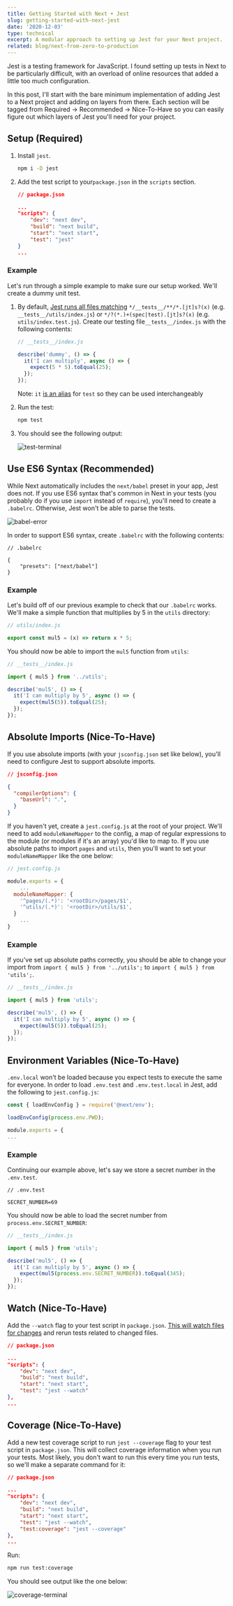 ```yaml
---
title: Getting Started with Next + Jest
slug: getting-started-with-next-jest
date: '2020-12-03'
type: technical
excerpt: A modular approach to setting up Jest for your Next project.
related: blog/next-from-zero-to-production
---
```

Jest is a testing framework for JavaScript. I found setting up tests in Next to be particularly difficult, with an overload of online resources that added a little too much configuration.

In this post, I'll start with the bare minimum implementation of adding Jest to a Next project and adding on layers from there. Each section will be tagged from Required → Recommended → Nice-To-Have so you can easily figure out which layers of Jest you'll need for your project.

## Setup (Required)

1. Install `jest`.

    ```bash
    npm i -D jest
    ```

2. Add the test script to your`package.json` in the `scripts` section.

    ```json
    // package.json

    ...
    "scripts": {
        "dev": "next dev",
        "build": "next build",
        "start": "next start",
        "test": "jest"
    }
    ...
    ```

### Example

Let's run through a simple example to make sure our setup worked. We'll create a dummy unit test.

1. By default, [Jest runs all files matching](https://jestjs.io/docs/en/configuration#testmatch-arraystring) `*/__tests__/**/*.[jt]s?(x)` (e.g. `__tests__/utils/index.js`) or `*/?(*.)+(spec|test).[jt]s?(x)` (e.g. `utils/index.test.js`). Create our testing file`__tests__/index.js` with the following contents:

    ```jsx
    // __tests__/index.js

    describe('dummy', () => {
      it('I can multiply', async () => {
        expect(5 * 5).toEqual(25);
      });
    });
    ```

    Note: `it` [is an alias](https://jestjs.io/docs/en/api.html#testname-fn-timeout) for `test` so they can be used interchangeably

2. Run the test:

    ```bash
    npm test
    ```

3. You should see the following output:

    ![test-terminal](getting-started-with-next-jest/test-terminal.png)

## Use ES6 Syntax (Recommended)

While Next  automatically includes the `next/babel` preset in your app, Jest does not. If you use ES6 syntax that's common in Next in your tests (you probably do if you use `import` instead of `require`), you'll need to create a `.babelrc`. Otherwise, Jest won't be able to parse the tests.

![babel-error](getting-started-with-next-jest/babel-error.png)

In order to support ES6 syntax, create `.babelrc` with the following contents:

```
// .babelrc

{
    "presets": ["next/babel"]
}
```

### Example

Let's build off of our previous example to check that our `.babelrc` works. We'll make a simple function that multiplies by 5 in the `utils` directory:

```jsx
// utils/index.js

export const mul5 = (x) => return x * 5;
```

You should now be able to import the `mul5` function from `utils`:

```jsx
// __tests__/index.js

import { mul5 } from '../utils';

describe('mul5', () => {
  it('I can multiply by 5', async () => {
    expect(mul5(5)).toEqual(25);
  });
});
```

## Absolute Imports (Nice-To-Have)

If you use absolute imports (with your `jsconfig.json` set like below), you'll need to configure Jest to support absolute imports.

```json
// jsconfig.json

{
  "compilerOptions": {
    "baseUrl": ".",
  }
}
```

If you haven't yet, create a `jest.config.js` at the root of your project. We'll need to add `moduleNameMapper` to the config, a map of regular expressions to the module (or modules if it's an array) you'd like to map to. If you use absolute paths to import `pages` and `utils`, then you'll want to set your `moduleNameMapper` like the one below:

```jsx
// jest.config.js

module.exports = {
	...
  moduleNameMapper: {
    '^pages/(.*)': '<rootDir>/pages/$1',
    '^utils/(.*)': '<rootDir>/utils/$1',
  }
	...
}
```

### Example

If you've set up absolute paths correctly, you should be able to change your import from `import { mul5 } from '../utils';` to `import { mul5 } from 'utils';`.

```jsx
// __tests__/index.js

import { mul5 } from 'utils';

describe('mul5', () => {
  it('I can multiply by 5', async () => {
    expect(mul5(5)).toEqual(25);
  });
});
```

## Environment Variables (Nice-To-Have)

`.env.local` won't be loaded because you expect tests to execute the same for everyone. In order to load `.env.test` and `.env.test.local` in Jest, add the following to `jest.config.js`:

```jsx
const { loadEnvConfig } = require('@next/env');

loadEnvConfig(process.env.PWD);

module.exports = {
...
```

### Example

Continuing our example above, let's say we store a secret number in the `.env.test`.

```
// .env.test

SECRET_NUMBER=69
```

You should now be able to load the secret number from `process.env.SECRET_NUMBER`:

```jsx
// __tests__/index.js

import { mul5 } from 'utils';

describe('mul5', () => {
  it('I can multiply by 5', async () => {
    expect(mul5(process.env.SECRET_NUMBER)).toEqual(345);
  });
});
```

## Watch (Nice-To-Have)

Add the `--watch` flag to your test script in `package.json`. [This will watch files for changes](https://jestjs.io/docs/en/cli#--watch) and rerun tests related to changed files.

```json
// package.json

...
"scripts": {
    "dev": "next dev",
    "build": "next build",
    "start": "next start",
    "test": "jest --watch"
},
...
```

## Coverage (Nice-To-Have)

Add a new test coverage script to run `jest --coverage` flag to your test script in `package.json`. This will collect coverage information when you run your tests. Most likely, you don't want to run this every time you run tests, so we'll make a separate command for it:

```json
// package.json

...
"scripts": {
    "dev": "next dev",
    "build": "next build",
    "start": "next start",
    "test": "jest --watch",
    "test:coverage": "jest --coverage"
},
...
```

Run:

```bash
npm run test:coverage
```

You should see output like the one below:

![coverage-terminal](getting-started-with-next-jest/coverage-terminal.png)


